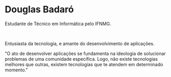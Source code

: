 <h1>Douglas Badaró</h1>

<p>Estudante de Técnico em Informática pelo IFNMG.</p>

<a href="https://www.linkedin.com/in/douggbadaro/"><img src="https://img.shields.io/badge/douggbadaro-6646B1?style=flat-square&logo=linkedin&logoColor=white" alt=""></a>
<a href="https://twitter.com/douggbadaro"><img src="https://img.shields.io/badge/douggbadaro-6646B1?style=flat-square&logo=twitter&logoColor=white" alt=""></a>
<a href=""><img src="https://img.shields.io/badge/douglas.badaro@outlook.com-6646B1?style=flat-square&logo=microsoft-outlook&logoColor=white" alt=""></a>

<p>Entusiasta da tecnologia, e amante do desenvolvimento de aplicações.</p>

<p>"O ato de desenvolver aplicações se fundamenta na ideologia de solucionar problemas de uma comunidade específica. Logo, não existe tecnologias melhores que outras, existem tecnologias que te atendem em determinado momento."</p>

<!-- <a href=""><img src="https://img.shields.io/static/v1?label=<LABEL>&message=<MESSAGE>&color=<COLOR>" alt=""></a> -->

